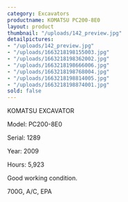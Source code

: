 ```yaml
---
category: Excavators
productname: KOMATSU PC200-8E0
layout: product
thumbnail: "/uploads/142_preview.jpg"
detailpictures:
- "/uploads/142_preview.jpg"
- "/uploads/1663218198155003.jpg"
- "/uploads/1663218198362002.jpg"
- "/uploads/1663218198666006.jpg"
- "/uploads/1663218198768004.jpg"
- "/uploads/1663218198814005.jpg"
- "/uploads/1663218198874001.jpg"
sold: false
---
```


KOMATSU&nbsp;EXCAVATOR&nbsp;

Model:&nbsp;PC200-8E0

Serial: 1289

Year:&nbsp;2009

Hours:&nbsp;5,923

Good working condition.

700G, A/C, EPA



